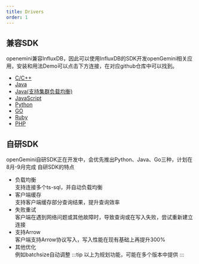 ```yaml
---
title: Drivers
order: 1
---
```


## 兼容SDK

openemini兼容InfluxDB，因此可以使用InfluxDB的SDK开发openGemini相关应用，安装和用法Demo可以点击下方连接，在对应github仓库中可以找到。  
- [C/C++](https://github.com/openGemini/openGemini/blob/main)
- [Java](https://github.com/influxdata/influxdb-java)
- [Java(支持集群负载均衡)](https://github.com/xiangyu5632/influxdb-java)
- [JavaScript](https://github.com/node-influx/node-influx)
- [Python](https://github.com/influxdata/influxdb-python)
- [GO](https://github.com/influxdata/influxdb1-client)
- [Ruby](https://github.com/influxdata/influxdb-ruby)
- [PHP](https://github.com/influxdata/influxdb-php)

## 自研SDK

openGemini自研SDK正在开发中，会优先推出Python、Java、Go三种，计划在8月-9月完成
自研SDK的特点
- 负载均衡  
支持连接多个ts-sql，并自动负载均衡
- 客户端缓存  
支持客户端缓存部分查询结果，提升查询效率
- 失败重试  
客户端在遇到网络问题或其他故障时，导致查询或在写入失败，尝试重新建立连接
- 支持Arrow  
客户端支持Arrow协议写入，写入性能在现有基础上再提升300%
- 其他优化  
例如batchsize自动调整
:::tip
以上为规划功能，可能在多个版本中提供
:::
